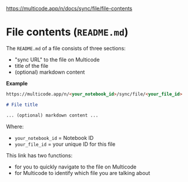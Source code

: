 https://multicode.app/n/docs/sync/file/file-contents

# File contents (`README.md`)

The `README.md` of a file consists of three sections:
- "sync URL" to the file on Multicode
- title of the file
- (optional) markdown content

**Example**

```markdown
https://multicode.app/n/<your_notebook_id>/sync/file/<your_file_id>

# File title

... (optional) markdown content ...
```

Where:
- `your_notebook_id` = Notebook ID
- `your_file_id` = your unique ID for this file

This link has two functions:
- for you to quickly navigate to the file on Multicode
- for Multicode to identify which file you are talking about
